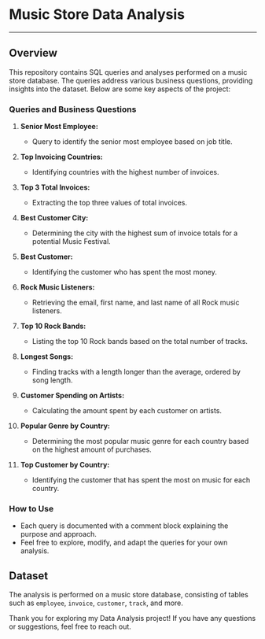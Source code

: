 # Music Store Data Analysis
---
## Overview

This repository contains SQL queries and analyses performed on a music store database. The queries address various business questions, providing insights into the dataset. Below are some key aspects of the project:

### Queries and Business Questions

1. **Senior Most Employee:**
   - Query to identify the senior most employee based on job title.

2. **Top Invoicing Countries:**
   - Identifying countries with the highest number of invoices.

3. **Top 3 Total Invoices:**
   - Extracting the top three values of total invoices.

4. **Best Customer City:**
   - Determining the city with the highest sum of invoice totals for a potential Music Festival.

5. **Best Customer:**
   - Identifying the customer who has spent the most money.

6. **Rock Music Listeners:**
   - Retrieving the email, first name, and last name of all Rock music listeners.

7. **Top 10 Rock Bands:**
   - Listing the top 10 Rock bands based on the total number of tracks.

8. **Longest Songs:**
   - Finding tracks with a length longer than the average, ordered by song length.

9. **Customer Spending on Artists:**
   - Calculating the amount spent by each customer on artists.

10. **Popular Genre by Country:**
    - Determining the most popular music genre for each country based on the highest amount of purchases.

11. **Top Customer by Country:**
    - Identifying the customer that has spent the most on music for each country.

### How to Use

- Each query is documented with a comment block explaining the purpose and approach.
- Feel free to explore, modify, and adapt the queries for your own analysis.

## Dataset

The analysis is performed on a music store database, consisting of tables such as `employee`, `invoice`, `customer`, `track`, and more.


Thank you for exploring my Data Analysis project! If you have any questions or suggestions, feel free to reach out.
